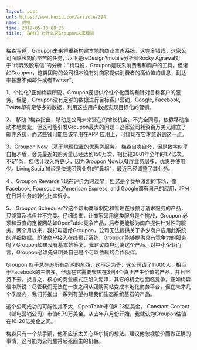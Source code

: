 ```yaml
---
layout: post
url: https://www.huxiu.com/article/394
name: 虎嗅
time: 2012-05-10 00:25
title: 【WHY】为什么说Groupon未来黯淡
---
```

梅森写道，Groupon未来将重新构建本地的商业生态系统。这完全错误，这家公司面临长期而坚苦的任务，以下是reDesign?mobile分析师Rocky Agrawal对于“梅森致股东信”的分析：“梅森说，Groupon是联系消费者和商户的工具。但诸如Groupon，这类团购的公司根本没有对商家提供消费者的高价值的信息，到达率甚至不如邮件或者Twitter”。

1、个性化?正如梅森所说，Groupon要提供个性个化团购和针对目标客户的服务。但是，Groupon没有足够的数据进行目标客户营销，Google, Facebook, Twitte却有足够多的数据，利用这些用户数据实现目标化的营销。

2、 移动 ?梅森指出，移动是公司未来潜在的增长机会。不完全同意，依靠移动推动本地商业，但这可能引发Groupon最大的问题：这家公司耗资百万美元建立了邮件系统，而这些钱可能应该早用在APP 应用上，可惜现在它才意识到这一点。

3、Groupon Now（基于地理位置的优惠券服务） 梅森自卖自夸，但是数字似乎自相矛盾，会员最近的购买量已经达到150万次，相比较2001年全年的1.7亿次。不足1%，但估计收入将更少，因为Groupon Now以餐厅业务居多，优惠券使用少。LivingSocial曾经是快速团购业务的“鼻祖”，最近已经调整了其业务。

4 、Groupon Rewards ?现在评价为时过早，但这是个竞争激烈的市场，像 Facebook, Foursquare,?American Express, and Google都有自己的应用，积分在日常业务的转化比率很小。

5、 Groupon Scheduler??这个帮助商家制定和管理在线预订请求服务的产品，只能算及格但并不完美。仔细说来，让商家采用这类服务是个挑战，Groupon 必须和垂直的定餐网站如OpenTable竞争产品，后者更能够为商户提供针对性的服务。两个月以来，我打电话给Groupon，公司无法提供关于多少商户应用此系统的详细数据。即使商户接入在线预订系统，Groupon能够提供具有竞争力的服务吗？Groupon如果没有基本的答复，我建议商户远离这个产品。对中小企业而言，Groupon必须先证明处自己是个可以依赖的合作伙伴。

Groupon 似乎总在追所有新潮的东西，这不足为奇，这公司请了11000人，相当于Facebook的三倍多，但现在它需要聚焦在3到4个真正产生价值的产品，并且坚持下去。换言之，核心的商业模式正陷入泥潭，其它的机会也面临竞争，正如梅森信中所说：尽管我们无法在一夜之间从团购网站变成本地化商务平台，但在未来几个季度内，我们将推出一系列有望构建我们生态系统基石的产品。

这个公司成功的可能性并不大，OpenTable市值8.23亿美金， Constant Contact（邮电营销公司）市值6.79万美金。从去年八月份开始，我就认为Groupon估值在10-20亿美金之间。

梅森只有一个杀手锏，他不应该太关心华尔街的想法。建议他忽视股价而做正确的事情，这可能为公司赢得起死回生的机会。

